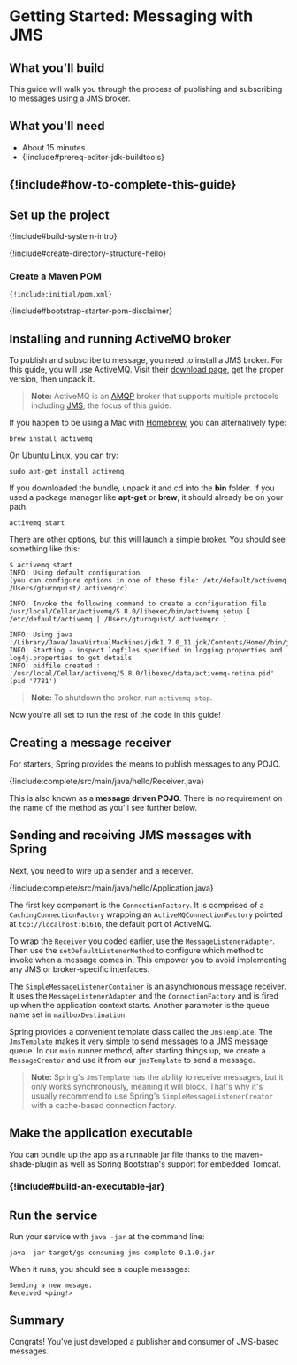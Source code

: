 Getting Started: Messaging with JMS
===================================

What you'll build
-----------------

This guide will walk you through the process of publishing and subscribing to messages using a JMS broker.

What you'll need
----------------

 - About 15 minutes
 - {!include#prereq-editor-jdk-buildtools}

## {!include#how-to-complete-this-guide}


<a name="scratch"></a>
Set up the project
------------------

{!include#build-system-intro}

{!include#create-directory-structure-hello}

### Create a Maven POM

    {!include:initial/pom.xml}

{!include#bootstrap-starter-pom-disclaimer}

Installing and running ActiveMQ broker
--------------------------------------
To publish and subscribe to message, you need to install a JMS broker. For this guide, you will use ActiveMQ. Visit their [download page](http://activemq.apache.org/activemq-580-release.html), get the proper version, then unpack it.

> **Note:** ActiveMQ is an [AMQP](http://www.amqp.org/) broker that supports multiple protocols including [JMS](http://en.wikipedia.org/wiki/Java_Message_Service), the focus of this guide.

If you happen to be using a Mac with [Homebrew](http://mxcl.github.io/homebrew/), you can alternatively type:

    brew install activemq
    
On Ubuntu Linux, you can try:

    sudo apt-get install activemq
    
If you downloaded the bundle, unpack it and cd into the **bin** folder. If you used a package manager like **apt-get** or **brew**, it should already be on your path.

    activemq start
    
There are other options, but this will launch a simple broker. You should see something like this:

```
$ activemq start
INFO: Using default configuration
(you can configure options in one of these file: /etc/default/activemq /Users/gturnquist/.activemqrc)

INFO: Invoke the following command to create a configuration file
/usr/local/Cellar/activemq/5.8.0/libexec/bin/activemq setup [ /etc/default/activemq | /Users/gturnquist/.activemqrc ]

INFO: Using java '/Library/Java/JavaVirtualMachines/jdk1.7.0_11.jdk/Contents/Home//bin/java'
INFO: Starting - inspect logfiles specified in logging.properties and log4j.properties to get details
INFO: pidfile created : '/usr/local/Cellar/activemq/5.8.0/libexec/data/activemq-retina.pid' (pid '7781')
```
> **Note:** To shutdown the broker, run `activemq stop`.

Now you're all set to run the rest of the code in this guide!

<a name="initial"></a>
Creating a message receiver
---------------------------
For starters, Spring provides the means to publish messages to any POJO.

{!include:complete/src/main/java/hello/Receiver.java}

This is also known as a **message driven POJO**. There is no requirement on the name of the method as you'll see further below.

Sending and receiving JMS messages with Spring
----------------------------------------------
Next, you need to wire up a sender and a receiver.

{!include:complete/src/main/java/hello/Application.java}

The first key component is the `ConnectionFactory`. It is comprised of a `CachingConnectionFactory` wrapping an `ActiveMQConnectionFactory` pointed at `tcp://localhost:61616`, the default port of ActiveMQ.

To wrap the `Receiver` you coded earlier, use the `MessageListenerAdapter`. Then use the `setDefaultListenerMethod` to configure which method to invoke when a message comes in. This empower you to avoid implementing any JMS or broker-specific interfaces.

The `SimpleMessageListenerContainer` is an asynchronous message receiver. It uses the `MessageListenerAdapter` and the `ConnectionFactory` and is fired up when the application context starts. Another parameter is the queue name set in `mailboxDestination`.

Spring provides a convenient template class called the `JmsTemplate`. The `JmsTemplate` makes it very simple to send messages to a JMS message queue. In our `main` runner method, after starting things up, we create a `MessageCreator` and use it from our `jmsTemplate` to send a message.

> **Note:** Spring's `JmsTemplate` has the ability to receive messages, but it only works synchronously, meaning it will block. That's why it's usually recommend to use Spring's `SimpleMessageListenerCreator` with a cache-based connection factory.



Make the application executable
-------------------------------
You can bundle up the app as a runnable jar file thanks to the maven-shade-plugin as well as Spring Bootstrap's support for embedded Tomcat.

### {!include#build-an-executable-jar}


Run the service
---------------
Run your service with `java -jar` at the command line:

    java -jar target/gs-consuming-jms-complete-0.1.0.jar

When it runs, you should see a couple messages:

```
Sending a new mesage.
Received <ping!>
```

Summary
-------
Congrats! You've just developed a publisher and consumer of JMS-based messages.

[zip]: https://github.com/springframework-meta/gs-consuming-jms/archive/master.zip
